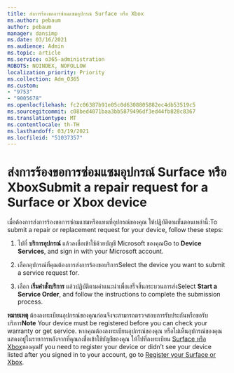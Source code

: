 ```yaml
---
title: ส่งการร้องขอการซ่อมแซมอุปกรณ์ Surface หรือ Xbox
ms.author: pebaum
author: pebaum
manager: dansimp
ms.date: 03/16/2021
ms.audience: Admin
ms.topic: article
ms.service: o365-administration
ROBOTS: NOINDEX, NOFOLLOW
localization_priority: Priority
ms.collection: Adm_O365
ms.custom:
- "9753"
- "9005678"
ms.openlocfilehash: fc2c06387b91e05c0d6308805882ec4db53519c5
ms.sourcegitcommit: c08bed4071baa3bb5879496df3ed44fb828c8367
ms.translationtype: MT
ms.contentlocale: th-TH
ms.lasthandoff: 03/19/2021
ms.locfileid: "51037357"
---
```

# <a name="submit-a-repair-request-for-a-surface-or-xbox-device"></a><span data-ttu-id="e7969-102">ส่งการร้องขอการซ่อมแซมอุปกรณ์ Surface หรือ Xbox</span><span class="sxs-lookup"><span data-stu-id="e7969-102">Submit a repair request for a Surface or Xbox device</span></span>

<span data-ttu-id="e7969-103">เมื่อต้องการส่งการร้องขอการซ่อมแซมหรือแทนที่อุปกรณ์ของคุณ ให้ปฏิบัติตามขั้นตอนเหล่านี้:</span><span class="sxs-lookup"><span data-stu-id="e7969-103">To submit a repair or replacement request for your device, follow these steps:</span></span>

1. <span data-ttu-id="e7969-104">ไปที่ **บริการอุปกรณ์** แล้วลงชื่อเข้าใช้ด้วยบัญชี Microsoft ของคุณ</span><span class="sxs-lookup"><span data-stu-id="e7969-104">Go to **Device Services**, and sign in with your Microsoft account.</span></span>

2. <span data-ttu-id="e7969-105">เลือกอุปกรณ์ที่คุณต้องการส่งการร้องขอบริการ</span><span class="sxs-lookup"><span data-stu-id="e7969-105">Select the device you want to submit a service request for.</span></span>

3. <span data-ttu-id="e7969-106">เลือก **เริ่มคําสั่งบริการ** แล้วปฏิบัติตามคําแนะนําเพื่อเสร็จสิ้นกระบวนการส่ง</span><span class="sxs-lookup"><span data-stu-id="e7969-106">Select **Start a Service Order**, and follow the instructions to complete the submission process.</span></span>

<span data-ttu-id="e7969-107">**หมายเหตุ** ต้องลงทะเบียนอุปกรณ์ของคุณก่อนจึงจะสามารถตรวจสอบการรับประกันหรือขอรับบริการ</span><span class="sxs-lookup"><span data-stu-id="e7969-107">**Note** Your device must be registered before you can check your warranty or get service.</span></span> <span data-ttu-id="e7969-108">หากคุณต้องลงทะเบียนอุปกรณ์ของคุณ หรือไม่เห็นอุปกรณ์ของคุณแสดงอยู่ในรายการหลังจากที่คุณลงชื่อเข้าใช้บัญชีของคุณ ให้ไปที่ลงทะเบียน [Surface หรือ Xbox](https://support.microsoft.com/surface/register-your-surface-or-xbox-fd7d73f8-b0e6-c9fa-e83b-0b64652e2376)ของคุณ</span><span class="sxs-lookup"><span data-stu-id="e7969-108">If you need to register your device or didn’t see your device listed after you signed in to your account, go to [Register your Surface or Xbox](https://support.microsoft.com/surface/register-your-surface-or-xbox-fd7d73f8-b0e6-c9fa-e83b-0b64652e2376).</span></span>